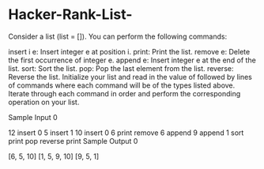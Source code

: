 # Hacker-Rank-List-

Consider a list (list = []). You can perform the following commands:

insert i e: Insert integer e at position i.
print: Print the list.
remove e: Delete the first occurrence of integer e.
append e: Insert integer e at the end of the list.
sort: Sort the list.
pop: Pop the last element from the list.
reverse: Reverse the list.
Initialize your list and read in the value of  followed by  lines of commands where each command will be of the  types listed above. Iterate through each command in order and perform the corresponding operation on your list.

Sample Input 0

12
insert 0 5
insert 1 10
insert 0 6
print
remove 6
append 9
append 1
sort
print
pop
reverse
print
Sample Output 0

[6, 5, 10]
[1, 5, 9, 10]
[9, 5, 1]
